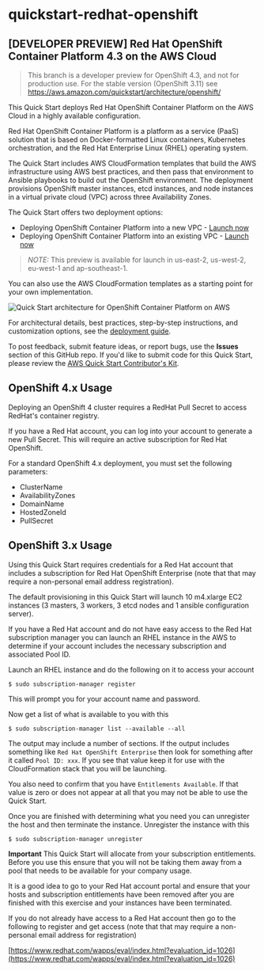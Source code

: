 # quickstart-redhat-openshift

## [DEVELOPER PREVIEW] Red Hat OpenShift Container Platform 4.3 on the AWS Cloud

> This branch is a developer preview for OpenShift 4.3, and not for production use. 
> For the stable version (OpenShift 3.11) see https://aws.amazon.com/quickstart/architecture/openshift/

This Quick Start deploys Red Hat OpenShift Container Platform on the AWS Cloud in a highly available configuration.

Red Hat OpenShift Container Platform is a platform as a service (PaaS) solution that is based on Docker-formatted Linux containers,  Kubernetes orchestration, and the Red Hat Enterprise Linux (RHEL) operating system.

The Quick Start includes AWS CloudFormation templates that build the AWS infrastructure using AWS best practices, and then pass that environment to Ansible playbooks to build out the OpenShift environment. The deployment provisions OpenShift master instances, etcd instances, and node instances in a virtual private cloud (VPC) across three Availability Zones.

The Quick Start offers two deployment options:

- Deploying OpenShift Container Platform into a new VPC - [Launch now](https://us-east-2.console.aws.amazon.com/cloudformation/home?region=us-east-2#/stacks/create/template?stackName=Red-Hat-OpenShift&templateURL=https://aws-quickstart.s3.amazonaws.com/quickstart-redhat-openshift-4.3-preview/templates/openshift-main.template.yaml)
- Deploying OpenShift Container Platform into an existing VPC - [Launch now](https://us-east-2.console.aws.amazon.com/cloudformation/home?region=us-east-2#/stacks/create/template?stackName=Red-Hat-OpenShift&templateURL=https://aws-quickstart.s3.amazonaws.com/quickstart-redhat-openshift-4.3-preview/templates/openshift-main-existing-vpc.template.yaml)

> *NOTE:* This preview is available for launch in us-east-2, us-west-2, eu-west-1 and ap-southeast-1.
 
You can also use the AWS CloudFormation templates as a starting point for your own implementation.

![Quick Start architecture for OpenShift Container Platform on AWS](https://d0.awsstatic.com/partner-network/QuickStart/datasheets/redhat-openshift-on-aws-architecture.png)

For architectural details, best practices, step-by-step instructions, and customization options, see the [deployment guide](https://fwd.aws/dwpPW).

To post feedback, submit feature ideas, or report bugs, use the **Issues** section of this GitHub repo.
If you'd like to submit code for this Quick Start, please review the [AWS Quick Start Contributor's Kit](https://aws-quickstart.github.io/).

## OpenShift 4.x Usage
Deploying an OpenShift 4 cluster requires a RedHat Pull Secret to access RedHat's container registry.

If you have a Red Hat account, you can log into your account to generate a new
Pull Secret. This will require an active subscription for Red Hat OpenShift.

For a standard OpenShift 4.x deployment, you must set the following parameters:

* ClusterName
* AvailabilityZones
* DomainName
* HostedZoneId
* PullSecret

## OpenShift 3.x Usage
Using this Quick Start requires credentials for a Red Hat account that includes a subscription for Red Hat OpenShift Enterprise (note that that may require a non-personal email address registration).

The default provisioning in this Quick Start will launch 10 m4.xlarge EC2 instances (3 masters, 3 workers, 3 etcd nodes and 1 ansible configuration server).

If you have a Red Hat account and do not have easy access to the Red Hat subscription manager you can launch an RHEL instance in the AWS to determine if your account includes the necessary subscription and associated Pool ID.

Launch an RHEL instance and do the following on it to access your account

    $ sudo subscription-manager register

This will prompt you for your account name and password.

Now get a list of what is available to you with this

    $ sudo subscription-manager list --available --all

The output may include a number of sections.
If the output includes something like ```Red Hat OpenShift Enterprise``` then look for something after it called ```Pool ID: xxx```.
If you see that value keep it for use with the CloudFormation stack that you will be launching.

You also need to confirm that you have ```Entitlements Available```.
If that value is zero or does not appear at all that you may not be able to use the Quick Start.

Once you are finished with determining what you need you can unregister the host and then terminate the instance.
Unregister the instance with this

    $ sudo subscription-manager unregister
**Important**
This Quick Start will allocate from your subscription entitlements.
Before you use this ensure that you will not be taking them away from a pool that needs to be available for your company usage.

It is a good idea to go to your Red Hat account portal and ensure that your hosts and subscription entitlements have been removed after you are finished with this exercise and your instances have been terminated.

If you do not already have access to a Red Hat account then go to the following to register and get access (note that that may require a non-personal email address for registration)

[https://www.redhat.com/wapps/eval/index.html?evaluation_id=1026](https://www.redhat.com/wapps/eval/index.html?evaluation_id=1026)
